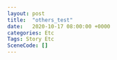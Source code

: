 ```yaml
---
layout: post
title:  "others_test"
date:   2020-10-17 08:00:00 +0000
categories: Etc
Tags: Story Etc
SceneCode: []
---
```

